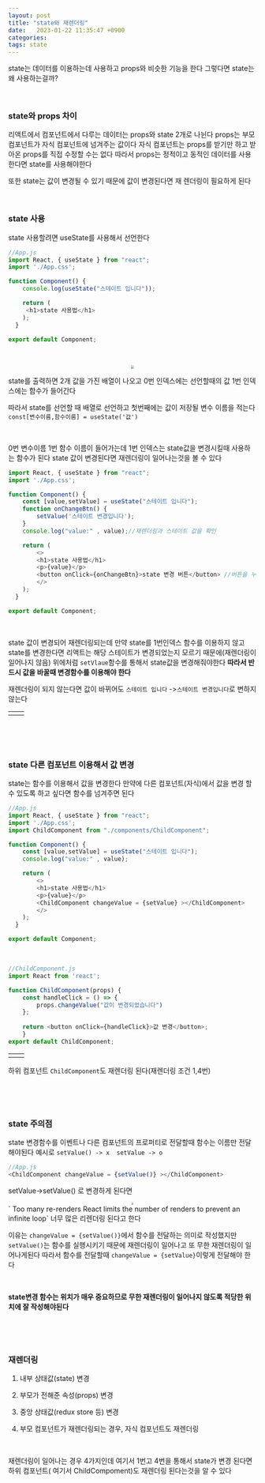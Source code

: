 ```yaml
---
layout: post
title: "state와 재렌더링"
date:   2023-01-22 11:35:47 +0900
categories:
tags: state
---
```


state는 데이터를 이용하는데 사용하고 props와 비슷한 기능을 한다 그렇다면 state는 왜 사용하는걸까?

&nbsp;

### state와 props 차이

리액트에서 컴포넌트에서 다루는 데이터는 props와 state 2개로 나뉜다 props는 부모 컴포넌트가 자식 컴포넌트에 넘겨주는 값이다 자식 컴포넌트는 props를 받기만 하고 받아온 props를 직접 수정할 수는 없다 따라서 props는 정적이고 동적인 데이터를 사용한다면 state를 사용해야한다

또한 state는 값이 변경될 수 있기 때문에 값이 변경된다면 재 렌더링이 필요하게 된다

&nbsp;

### state 사용

state 사용할려면 useState를 사용해서 선언한다

``` js
//App.js
import React, { useState } from "react";
import './App.css';

function Component() {
	console.log(useState("스테이트 입니다"));

	return (
	 <h1>state 사용법</h1>
	);
  }

export default Component;

```

&nbsp;

 <center>
<img src="https://user-images.githubusercontent.com/80758613/213907710-4a6b8e0f-824a-417a-9d4b-1945af95f294.png" style="zoom:40%;">
</center>

state를 출력하면 2개 값을 가진 배열이 나오고 0번 인덱스에는 선언할때의 값 1번 인덱스에는 함수가 들어간다

따라서 state를 선언할 때 배열로 선언하고 첫번째에는 값이 저장될 변수 이름을 적는다`const[변수이름,함수이름] = useState('값')`

&nbsp;

0번 변수이름 1번 함수 이름이 들어가는데 1번 인덱스는 state값을 변경시킬때 사용하는 함수가 된다 state 값이 변경된다면 재렌더링이 일어나는것을 볼 수 있다

``` js
import React, { useState } from "react";
import './App.css';

function Component() {
	const [value,setValue] = useState("스테이트 입니다");
	function onChangeBtn() {
		setValue('스테이트 변경입니다');
	}
	console.log("value:" , value);//재렌더링과 스테이트 값을 확인

	return (
		<>
		<h1>state 사용법</h1>
		<p>{value}</p>
		<button onClick={onChangeBtn}>state 변경 버튼</button> //버튼을 누르면 위에 선언한 함수를 실행한다
		</>
	);
  }

export default Component;
```

&nbsp;

state 값이 변경되어 재렌더링되는데 만약 state를 1번인덱스 함수를 이용하지 않고 state를 변경한다면 리액트는 해당 스테이트가 변경되었는지 모르기 때문에(재렌더링이 일어나지 않음) 위에처럼 `setVlaue`함수를 통해서 state값을 변경해줘야한다 **따라서 반드시 값을 바꿀때 변경함수를 이용해야 한다**

 재렌더링이 되지 않는다면 값이 바뀌어도 `스테이트 입니다` ->`스테이트 변경입니다`로 변하지 않는다

<table><td><center><img alt="" src="https://user-images.githubusercontent.com/80758613/213908357-0cc426b4-061f-4499-9689-7eca1c4149a1.png" style="zoom:50%;" /></center></td><td><center><img alt="" src="https://user-images.githubusercontent.com/80758613/213908359-ad7fb3f4-0f40-49d6-ae3e-63bcb2b26d6d.png" style="zoom:50%;" /></center></td></table>

&nbsp;

&nbsp;

### state 다른 컴포넌트 이용해서 값 변경

state는 함수를 이용해서 값을 변경한다 만약에 다른 컴포넌트(자식)에서 값을 변경 할 수 있도록 하고 싶다면 함수를 넘겨주면 된다

``` js
//App.js
import React, { useState } from "react";
import './App.css';
import ChildComponent from "./components/ChildComponent";

function Component() {
	const [value,setValue] = useState("스테이트 입니다");
	console.log("value:" , value);

	return (
		<>
		<h1>state 사용법</h1>
		<p>{value}</p>
		<ChildComponent changeValue = {setValue} ></ChildComponent>
		</>
	);
  }

export default Component;
```

&nbsp;

``` js
//ChildComponent.js
import React from 'react';

function ChildComponent(props) {
    const handleClick = () => {
        props.changeValue("값이 변경되었습니다")
    };
  
    return <button onClick={handleClick}>값 변경</button>;
    }
export default ChildComponent;
```

<table><td><center><img alt="" src="https://user-images.githubusercontent.com/80758613/213909568-613e07f4-c64f-40d3-bf54-09da9a3a6588.png" style="zoom:50%;" /></center></td><td><center><img alt="" src="https://user-images.githubusercontent.com/80758613/213909572-064f5c73-8555-482e-9790-d49d638a59d8.png" style="zoom:50%;" /></center></td></table>

하위 컴포넌트 `ChildComponent`도 재렌더링 된다(재렌더링 조건 1,4번)

&nbsp;

&nbsp;

### state 주의점

state 변경함수를 이벤트나 다른 컴포넌트의 프로퍼티로 전달할때 함수는 이름만 전달해야된다 예시로 `setValue() -> x  setValue -> o`

``` js
//App.js
<ChildComponent changeValue = {setValue()} ></ChildComponent>
```

setValue->setValue() 로 변경하게 된다면

<center>
<img src="https://user-images.githubusercontent.com/80758613/213910157-c68eee20-49f5-414e-bf88-eb6badf8bc8c.png" style="zoom:30%;">
</center>
` Too many re-renders React limits the number of renders to prevent an infinite loop` 너무 많은 리렌더링 된다고 한다

이유는 `changeValue = {setValue()}`에서 함수를 전달하는 의미로 작성했지만 `setValue()`는 함수를 실행시키기 때문에 재렌더링이 일어나고 또 무한 재렌더링이 일어나게된다 따라서 함수를 전달할때 `changeValue = {setValue}`이렇게 전달해야 한다

&nbsp;

**state변경 함수는 위치가 매우 중요하므로 무한 재렌더링이 일어나지 않도록 적당한 위치에 잘 작성해야된다**

&nbsp;

&nbsp;

### 재렌더링

1. 내부 상태값(state) 변경

2. 부모가 전해준 속성(props) 변경

3. 중앙 상태값(redux store 등) 변경

4. 부모 컴포넌트가 재렌더링되는 경우, 자식 컴포넌트도 재렌더링

   &nbsp;

재렌더링이 일어나는 경우 4가지인데 여기서 1번고 4번을 통해서 state가 변경 된다면 하위 컴포넌트( 여기서 ChildCompoment)도 재렌더링 된다는것을 알 수 있다
